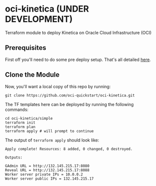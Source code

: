# oci-kinetica (UNDER DEVELOPMENT)
Terraform module to deploy Kinetica on Oracle Cloud Infrastructure (OCI)

## Prerequisites
First off you'll need to do some pre deploy setup.  That's all detailed [here](https://github.com/oci-quickstart/oci-prerequisites).

## Clone the Module
Now, you'll want a local copy of this repo by running:
```
git clone https://github.com/oci-quickstart/oci-kinetica.git
```

The TF templates here can be deployed by running the following commands:
```
cd oci-kinetica/simple
terraform init
terraform plan
terraform apply # will prompt to continue
```

The output of `terraform apply` should look like:
```
Apply complete! Resources: 8 added, 0 changed, 0 destroyed.

Outputs:

GAdmin URL = http://132.145.215.17:8080
Reveal URL = http://132.145.215.17:8088
Worker server private IPs = 10.0.0.2
Worker server public IPs = 132.145.215.17
```
